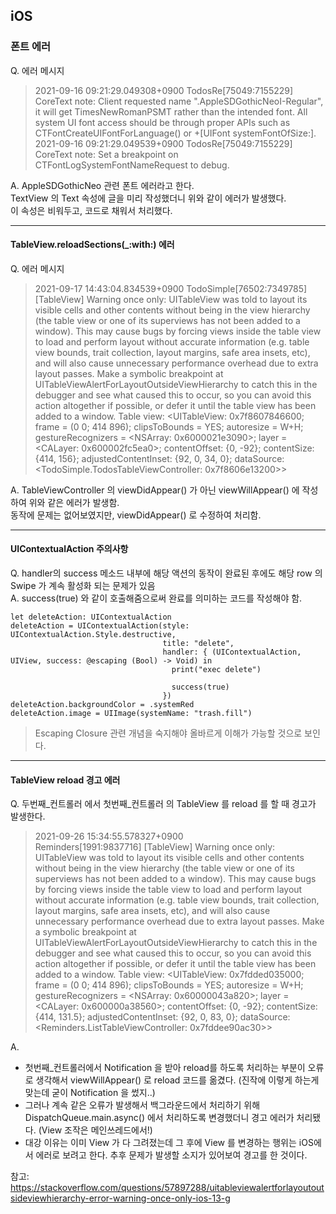 ## iOS

### 폰트 에러

Q. 에러 메시지
> 2021-09-16 09:21:29.049308+0900 TodosRe[75049:7155229] CoreText note: Client requested name ".AppleSDGothicNeoI-Regular", it will get TimesNewRomanPSMT rather than the intended font. All system UI font access should be through proper APIs such as CTFontCreateUIFontForLanguage() or +[UIFont systemFontOfSize:].   
> 2021-09-16 09:21:29.049539+0900 TodosRe[75049:7155229] CoreText note: Set a breakpoint on CTFontLogSystemFontNameRequest to debug.

A.
AppleSDGothicNeo 관련 폰트 에러라고 한다.   
TextView 의 Text 속성에 글을 미리 작성했더니 위와 같이 에러가 발생했다.   
이 속성은 비워두고, 코드로 채워서 처리했다.   

***

#### TableView.reloadSections(_:with:) 에러

Q. 에러 메시지
> 2021-09-17 14:43:04.834539+0900 TodoSimple[76502:7349785] [TableView] Warning once only: UITableView was told to layout its visible cells and other contents without being in the view hierarchy (the table view or one of its superviews has not been added to a window). This may cause bugs by forcing views inside the table view to load and perform layout without accurate information (e.g. table view bounds, trait collection, layout margins, safe area insets, etc), and will also cause unnecessary performance overhead due to extra layout passes. Make a symbolic breakpoint at UITableViewAlertForLayoutOutsideViewHierarchy to catch this in the debugger and see what caused this to occur, so you can avoid this action altogether if possible, or defer it until the table view has been added to a window. Table view: <UITableView: 0x7f8607846600; frame = (0 0; 414 896); clipsToBounds = YES; autoresize = W+H; gestureRecognizers = <NSArray: 0x6000021e3090>; layer = <CALayer: 0x600002fc5ea0>; contentOffset: {0, -92}; contentSize: {414, 156}; adjustedContentInset: {92, 0, 34, 0}; dataSource: <TodoSimple.TodosTableViewController: 0x7f8606e13200>>

A.
TableViewController 의 viewDidAppear() 가 아닌 viewWillAppear() 에 작성하여 위와 같은 에러가 발생함.   
동작에 문제는 없어보였지만, viewDidAppear() 로 수정하여 처리함.   

***

#### UIContextualAction 주의사항

Q. handler의 success 메소드 내부에 해당 액션의 동작이 완료된 후에도 해당 row 의 Swipe 가 계속 활성화 되는 문제가 있음   
A. success(true) 와 같이 호출해줌으로써 완료를 의미하는 코드를 작성해야 함.
```
let deleteAction: UIContextualAction
deleteAction = UIContextualAction(style: UIContextualAction.Style.destructive,
                                  title: "delete",
                                  handler: { (UIContextualAction, UIView, success: @escaping (Bool) -> Void) in
                                    print("exec delete")
                                    
                                    success(true)
                                  })
deleteAction.backgroundColor = .systemRed
deleteAction.image = UIImage(systemName: "trash.fill")
```
> Escaping Closure 관련 개념을 숙지해야 올바르게 이해가 가능할 것으로 보인다.

***

#### TableView reload 경고 에러

Q. 두번째_컨트롤러 에서 첫번째_컨트롤러 의 TableView 를 reload 를 할 때 경고가 발생한다.   
> 2021-09-26 15:34:55.578327+0900   
> Reminders[1991:9837716] [TableView] Warning once only: UITableView was told to layout its visible cells and other contents without being in the view hierarchy (the table view or one of its superviews has not been added to a window). This may cause bugs by forcing views inside the table view to load and perform layout without accurate information (e.g. table view bounds, trait collection, layout margins, safe area insets, etc), and will also cause unnecessary performance overhead due to extra layout passes. Make a symbolic breakpoint at UITableViewAlertForLayoutOutsideViewHierarchy to catch this in the debugger and see what caused this to occur, so you can avoid this action altogether if possible, or defer it until the table view has been added to a window. Table view: <UITableView: 0x7fdded035000; frame = (0 0; 414 896); clipsToBounds = YES; autoresize = W+H; gestureRecognizers = <NSArray: 0x60000043a820>; layer = <CALayer: 0x600000a38560>; contentOffset: {0, -92}; contentSize: {414, 131.5}; adjustedContentInset: {92, 0, 83, 0}; dataSource: <Reminders.ListTableViewController: 0x7fddee90ac30>>   

A.   
* 첫번째_컨트롤러에서 Notification 을 받아 reload를 하도록 처리하는 부분이 오류로 생각해서 viewWillAppear() 로 reload 코드를 옮겼다.
(진작에 이렇게 하는게 맞는데 굳이 Notification 을 썼지..)   
* 그러나 계속 같은 오류가 발생해서 백그라운드에서 처리하기 위해 DispatchQueue.main.async() 에서 처리하도록 변경했더니 경고 에러가 처리됐다. (View 조작은 메인쓰레드에서!)
* 대강 이유는 이미 View 가 다 그려졌는데 그 후에 View 를 변경하는 행위는 iOS에서 에러로 보려고 한다. 추후 문제가 발생할 소지가 있어보여 경고를 한 것이다.   

참고: https://stackoverflow.com/questions/57897288/uitableviewalertforlayoutoutsideviewhierarchy-error-warning-once-only-ios-13-g

